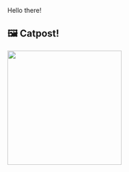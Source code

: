 Hello there!



## 🖼️ Catpost!

<sub>
    <img src="https://cdn2.thecatapi.com/images/c5k.jpg" height="256">
</sub>

